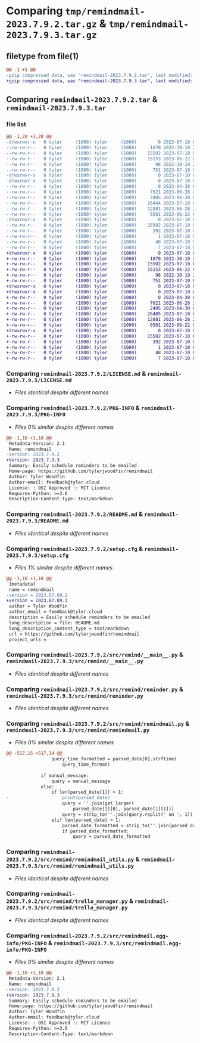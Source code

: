 # Comparing `tmp/remindmail-2023.7.9.2.tar.gz` & `tmp/remindmail-2023.7.9.3.tar.gz`

## filetype from file(1)

```diff
@@ -1 +1 @@
-gzip compressed data, was "remindmail-2023.7.9.2.tar", last modified: Mon Jul 10 04:26:06 2023, max compression
+gzip compressed data, was "remindmail-2023.7.9.3.tar", last modified: Mon Jul 10 04:27:26 2023, max compression
```

## Comparing `remindmail-2023.7.9.2.tar` & `remindmail-2023.7.9.3.tar`

### file list

```diff
@@ -1,20 +1,20 @@
-drwxrwxr-x   0 tyler     (1000) tyler     (1000)        0 2023-07-10 04:26:06.457299 remindmail-2023.7.9.2/
--rw-rw-r--   0 tyler     (1000) tyler     (1000)     1070 2022-10-19 22:48:49.000000 remindmail-2023.7.9.2/LICENSE.md
--rw-rw-r--   0 tyler     (1000) tyler     (1000)    15502 2023-07-10 04:26:06.457299 remindmail-2023.7.9.2/PKG-INFO
--rw-rw-r--   0 tyler     (1000) tyler     (1000)    15153 2023-06-22 04:24:04.000000 remindmail-2023.7.9.2/README.md
--rw-rw-r--   0 tyler     (1000) tyler     (1000)       98 2022-10-19 22:48:49.000000 remindmail-2023.7.9.2/pyproject.toml
--rw-rw-r--   0 tyler     (1000) tyler     (1000)      751 2023-07-10 04:26:06.457299 remindmail-2023.7.9.2/setup.cfg
-drwxrwxr-x   0 tyler     (1000) tyler     (1000)        0 2023-07-10 04:26:06.457299 remindmail-2023.7.9.2/src/
-drwxrwxr-x   0 tyler     (1000) tyler     (1000)        0 2023-07-10 04:26:06.457299 remindmail-2023.7.9.2/src/remind/
--rw-rw-r--   0 tyler     (1000) tyler     (1000)        0 2023-04-30 04:24:17.000000 remindmail-2023.7.9.2/src/remind/__init__.py
--rw-rw-r--   0 tyler     (1000) tyler     (1000)     7621 2023-06-28 22:32:45.000000 remindmail-2023.7.9.2/src/remind/__main__.py
--rw-rw-r--   0 tyler     (1000) tyler     (1000)     2405 2023-04-30 04:24:17.000000 remindmail-2023.7.9.2/src/remind/reminder.py
--rw-rw-r--   0 tyler     (1000) tyler     (1000)    26444 2023-07-10 04:21:17.000000 remindmail-2023.7.9.2/src/remind/remindmail.py
--rw-rw-r--   0 tyler     (1000) tyler     (1000)    12881 2023-06-28 22:32:45.000000 remindmail-2023.7.9.2/src/remind/remindmail_utils.py
--rw-rw-r--   0 tyler     (1000) tyler     (1000)     6501 2023-06-22 04:24:04.000000 remindmail-2023.7.9.2/src/remind/trello_manager.py
-drwxrwxr-x   0 tyler     (1000) tyler     (1000)        0 2023-07-10 04:26:06.457299 remindmail-2023.7.9.2/src/remindmail.egg-info/
--rw-rw-r--   0 tyler     (1000) tyler     (1000)    15502 2023-07-10 04:26:06.000000 remindmail-2023.7.9.2/src/remindmail.egg-info/PKG-INFO
--rw-rw-r--   0 tyler     (1000) tyler     (1000)      392 2023-07-10 04:26:06.000000 remindmail-2023.7.9.2/src/remindmail.egg-info/SOURCES.txt
--rw-rw-r--   0 tyler     (1000) tyler     (1000)        1 2023-07-10 04:26:06.000000 remindmail-2023.7.9.2/src/remindmail.egg-info/dependency_links.txt
--rw-rw-r--   0 tyler     (1000) tyler     (1000)       48 2023-07-10 04:26:06.000000 remindmail-2023.7.9.2/src/remindmail.egg-info/entry_points.txt
--rw-rw-r--   0 tyler     (1000) tyler     (1000)        7 2023-07-10 04:26:06.000000 remindmail-2023.7.9.2/src/remindmail.egg-info/top_level.txt
+drwxrwxr-x   0 tyler     (1000) tyler     (1000)        0 2023-07-10 04:27:26.676341 remindmail-2023.7.9.3/
+-rw-rw-r--   0 tyler     (1000) tyler     (1000)     1070 2022-10-19 22:48:49.000000 remindmail-2023.7.9.3/LICENSE.md
+-rw-rw-r--   0 tyler     (1000) tyler     (1000)    15502 2023-07-10 04:27:26.676341 remindmail-2023.7.9.3/PKG-INFO
+-rw-rw-r--   0 tyler     (1000) tyler     (1000)    15153 2023-06-22 04:24:04.000000 remindmail-2023.7.9.3/README.md
+-rw-rw-r--   0 tyler     (1000) tyler     (1000)       98 2022-10-19 22:48:49.000000 remindmail-2023.7.9.3/pyproject.toml
+-rw-rw-r--   0 tyler     (1000) tyler     (1000)      751 2023-07-10 04:27:26.676341 remindmail-2023.7.9.3/setup.cfg
+drwxrwxr-x   0 tyler     (1000) tyler     (1000)        0 2023-07-10 04:27:26.676341 remindmail-2023.7.9.3/src/
+drwxrwxr-x   0 tyler     (1000) tyler     (1000)        0 2023-07-10 04:27:26.676341 remindmail-2023.7.9.3/src/remind/
+-rw-rw-r--   0 tyler     (1000) tyler     (1000)        0 2023-04-30 04:24:17.000000 remindmail-2023.7.9.3/src/remind/__init__.py
+-rw-rw-r--   0 tyler     (1000) tyler     (1000)     7621 2023-06-28 22:32:45.000000 remindmail-2023.7.9.3/src/remind/__main__.py
+-rw-rw-r--   0 tyler     (1000) tyler     (1000)     2405 2023-04-30 04:24:17.000000 remindmail-2023.7.9.3/src/remind/reminder.py
+-rw-rw-r--   0 tyler     (1000) tyler     (1000)    26405 2023-07-10 04:27:04.000000 remindmail-2023.7.9.3/src/remind/remindmail.py
+-rw-rw-r--   0 tyler     (1000) tyler     (1000)    12881 2023-06-28 22:32:45.000000 remindmail-2023.7.9.3/src/remind/remindmail_utils.py
+-rw-rw-r--   0 tyler     (1000) tyler     (1000)     6501 2023-06-22 04:24:04.000000 remindmail-2023.7.9.3/src/remind/trello_manager.py
+drwxrwxr-x   0 tyler     (1000) tyler     (1000)        0 2023-07-10 04:27:26.676341 remindmail-2023.7.9.3/src/remindmail.egg-info/
+-rw-rw-r--   0 tyler     (1000) tyler     (1000)    15502 2023-07-10 04:27:26.000000 remindmail-2023.7.9.3/src/remindmail.egg-info/PKG-INFO
+-rw-rw-r--   0 tyler     (1000) tyler     (1000)      392 2023-07-10 04:27:26.000000 remindmail-2023.7.9.3/src/remindmail.egg-info/SOURCES.txt
+-rw-rw-r--   0 tyler     (1000) tyler     (1000)        1 2023-07-10 04:27:26.000000 remindmail-2023.7.9.3/src/remindmail.egg-info/dependency_links.txt
+-rw-rw-r--   0 tyler     (1000) tyler     (1000)       48 2023-07-10 04:27:26.000000 remindmail-2023.7.9.3/src/remindmail.egg-info/entry_points.txt
+-rw-rw-r--   0 tyler     (1000) tyler     (1000)        7 2023-07-10 04:27:26.000000 remindmail-2023.7.9.3/src/remindmail.egg-info/top_level.txt
```

### Comparing `remindmail-2023.7.9.2/LICENSE.md` & `remindmail-2023.7.9.3/LICENSE.md`

 * *Files identical despite different names*

### Comparing `remindmail-2023.7.9.2/PKG-INFO` & `remindmail-2023.7.9.3/PKG-INFO`

 * *Files 0% similar despite different names*

```diff
@@ -1,10 +1,10 @@
 Metadata-Version: 2.1
 Name: remindmail
-Version: 2023.7.9.2
+Version: 2023.7.9.3
 Summary: Easily schedule reminders to be emailed
 Home-page: https://github.com/tylerjwoodfin/remindmail
 Author: Tyler Woodfin
 Author-email: feedback@tyler.cloud
 License: : OSI Approved :: MIT License
 Requires-Python: >=3.6
 Description-Content-Type: text/markdown
```

### Comparing `remindmail-2023.7.9.2/README.md` & `remindmail-2023.7.9.3/README.md`

 * *Files identical despite different names*

### Comparing `remindmail-2023.7.9.2/setup.cfg` & `remindmail-2023.7.9.3/setup.cfg`

 * *Files 1% similar despite different names*

```diff
@@ -1,10 +1,10 @@
 [metadata]
 name = remindmail
-version = 2023.07.09.2
+version = 2023.07.09.3
 author = Tyler Woodfin
 author_email = feedback@tyler.cloud
 description = Easily schedule reminders to be emailed
 long_description = file: README.md
 long_description_content_type = text/markdown
 url = https://github.com/tylerjwoodfin/remindmail
 project_urls =
```

### Comparing `remindmail-2023.7.9.2/src/remind/__main__.py` & `remindmail-2023.7.9.3/src/remind/__main__.py`

 * *Files identical despite different names*

### Comparing `remindmail-2023.7.9.2/src/remind/reminder.py` & `remindmail-2023.7.9.3/src/remind/reminder.py`

 * *Files identical despite different names*

### Comparing `remindmail-2023.7.9.2/src/remind/remindmail.py` & `remindmail-2023.7.9.3/src/remind/remindmail.py`

 * *Files 0% similar despite different names*

```diff
@@ -517,15 +517,14 @@
                 query_time_formatted = parsed_date[0].strftime(
                     query_time_format)
 
             if manual_message:
                 query = manual_message
             else:
                 if len(parsed_date[1]) > 1:
-                    print(parsed_date)
                     query = ''.join(get_larger(
                         parsed_date[1][0], parsed_date[1][1]))
                     query = strip_to(''.join(query.rsplit(' on ', 1)) or query)
                 elif len(parsed_date) > 1:
                     parsed_date_formatted = strip_to(''.join(parsed_date[1]))
                     if parsed_date_formatted:
                         query = parsed_date_formatted
```

### Comparing `remindmail-2023.7.9.2/src/remind/remindmail_utils.py` & `remindmail-2023.7.9.3/src/remind/remindmail_utils.py`

 * *Files identical despite different names*

### Comparing `remindmail-2023.7.9.2/src/remind/trello_manager.py` & `remindmail-2023.7.9.3/src/remind/trello_manager.py`

 * *Files identical despite different names*

### Comparing `remindmail-2023.7.9.2/src/remindmail.egg-info/PKG-INFO` & `remindmail-2023.7.9.3/src/remindmail.egg-info/PKG-INFO`

 * *Files 0% similar despite different names*

```diff
@@ -1,10 +1,10 @@
 Metadata-Version: 2.1
 Name: remindmail
-Version: 2023.7.9.2
+Version: 2023.7.9.3
 Summary: Easily schedule reminders to be emailed
 Home-page: https://github.com/tylerjwoodfin/remindmail
 Author: Tyler Woodfin
 Author-email: feedback@tyler.cloud
 License: : OSI Approved :: MIT License
 Requires-Python: >=3.6
 Description-Content-Type: text/markdown
```

